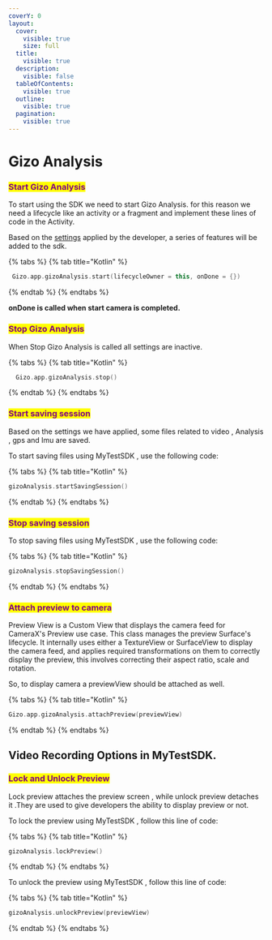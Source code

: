 ```yaml
---
coverY: 0
layout:
  cover:
    visible: true
    size: full
  title:
    visible: true
  description:
    visible: false
  tableOfContents:
    visible: true
  outline:
    visible: true
  pagination:
    visible: true
---
```


# Gizo Analysis

### <mark style="color:purple;">Start Gizo Analysis</mark>

To start using the SDK we need to start Gizo Analysis. for this reason we need a lifecycle like an activity or a fragment and implement these lines of code in the Activity.

Based on the [settings](broken-reference) applied by the developer, a series of features will be added to the sdk.

{% tabs %}
{% tab title="Kotlin" %}
```kotlin
 Gizo.app.gizoAnalysis.start(lifecycleOwner = this, onDone = {})
```
{% endtab %}
{% endtabs %}

**onDone is called when start camera is completed.**

### <mark style="color:purple;">Stop Gizo Analysis</mark>

When Stop Gizo Analysis is called all settings are inactive.&#x20;

{% tabs %}
{% tab title="Kotlin" %}
```kotlin
  Gizo.app.gizoAnalysis.stop()
```
{% endtab %}
{% endtabs %}

### <mark style="color:purple;">Start saving session</mark>

Based on the settings we have applied, some files related to video , Analysis , gps and Imu are saved.

To start saving files using MyTestSDK , use the following code:

{% tabs %}
{% tab title="Kotlin" %}
```kotlin
gizoAnalysis.startSavingSession() 
```
{% endtab %}
{% endtabs %}

### <mark style="color:purple;">Stop saving session</mark>

To stop saving files using MyTestSDK , use the following code:

{% tabs %}
{% tab title="Kotlin" %}
```kotlin
gizoAnalysis.stopSavingSession()
```
{% endtab %}
{% endtabs %}

### <mark style="color:purple;">Attach preview to camera</mark>

Preview View is a Custom View that displays the camera feed for CameraX's Preview use case. This class manages the preview Surface's lifecycle. It internally uses either a TextureView or SurfaceView to display the camera feed, and applies required transformations on them to correctly display the preview, this involves correcting their aspect ratio, scale and rotation.

So, to display camera a previewView should be attached as well.

{% tabs %}
{% tab title="Kotlin" %}
```kotlin
Gizo.app.gizoAnalysis.attachPreview(previewView)
```
{% endtab %}
{% endtabs %}

## Video Recording Options in MyTestSDK.

### <mark style="color:purple;">Lock and Unlock Preview</mark>

Lock preview attaches the preview screen , while unlock preview detaches it .They are used to give developers the ability to display preview or not.

To lock the preview using MyTestSDK , follow this line of code:

{% tabs %}
{% tab title="Kotlin" %}
```kotlin
gizoAnalysis.lockPreview()
```
{% endtab %}
{% endtabs %}

To unlock the preview using MyTestSDK , follow this line of code:

{% tabs %}
{% tab title="Kotlin" %}
```kotlin
gizoAnalysis.unlockPreview(previewView)
```
{% endtab %}
{% endtabs %}
